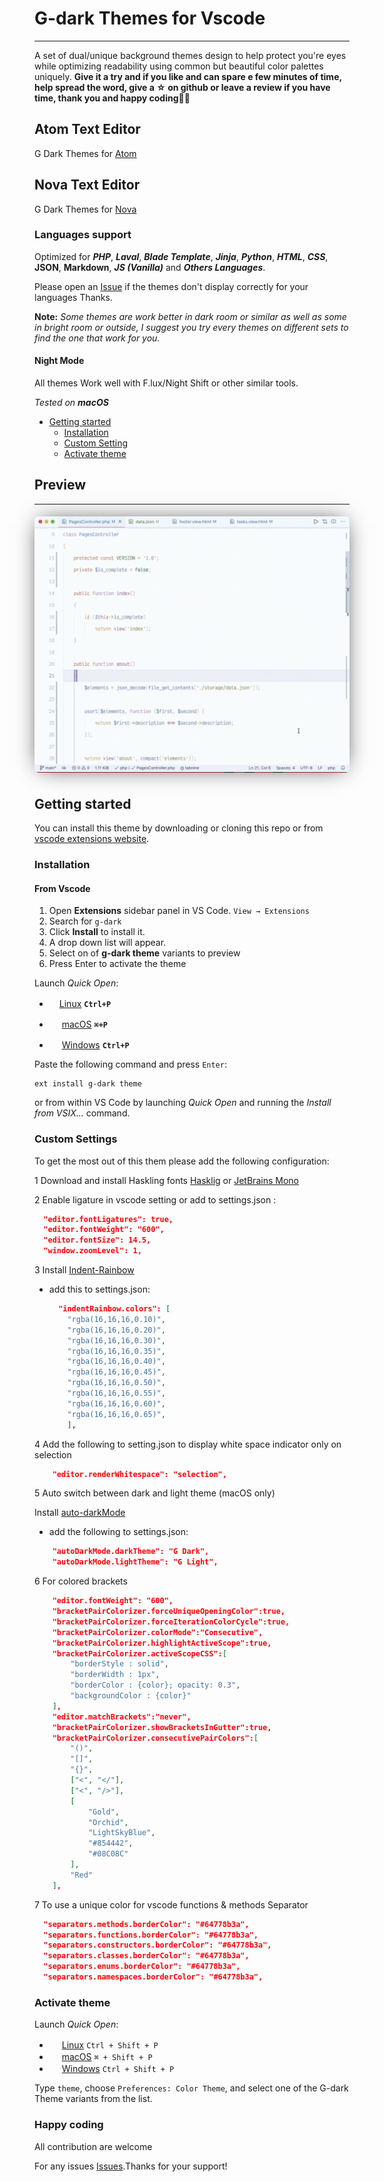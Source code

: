 # G-dark Themes for Vscode

---
A set of dual/unique background themes design to help protect you're eyes while optimizing readability
using common but beautiful color palettes uniquely.
**Give it a try and if you like and can spare e few minutes of time, help spread the word, give a &star;
on github or leave a review if you have time, thank you and happy coding✌🏾**

## Atom Text Editor

G Dark Themes for [Atom](https://atom.io/users/stoneC0der)

## Nova Text Editor

G Dark Themes for [Nova](https://extensions.panic.com/extensions/stonec0der/stonec0der.GDarkTheme/)

### Languages support

Optimized for ***PHP***, ***Laval***, ***Blade Template***, ***Jinja***, ***Python***,
***HTML***, ***CSS***, **JSON**, **Markdown**, ***JS (Vanilla)*** and ***Others Languages***.

Please open an [Issue](https://github.com/stonec0der/g-dark-theme/issues) if the themes
don't display correctly for your languages Thanks.

**Note:** *Some themes are work better in dark room or similar as well as some in bright room
or outside, I suggest you try every themes on different sets to find the one that work for you.*

#### Night Mode

All themes Work well with F.lux/Night Shift or other similar tools.

*Tested on **macOS***

- [Getting started](#getting-started)
  - [Installation](#installation)
  - [Custom Setting](#custom-settings)
  - [Activate theme](#activate-theme)

## Preview  

---

<img src="https://raw.githubusercontent.com/stoneC0der/g-dark-theme/master/images/preview.gif" style="margin:5px auto;border-radius:6px;box-shadow:0px 0px 35px -10px rgba(10,10,10,0.90)">

## Getting started

You can install this theme by downloading or cloning this repo or from [vscode extensions website](https://marketplace.visualstudio.com/items?itemName=StoneC0der.g-dark-theme).

### Installation

#### From Vscode

1. Open **Extensions** sidebar panel in VS Code. `View → Extensions`
2. Search for `g-dark`
3. Click **Install** to install it.
4. A drop down list will appear.
5. Select on of **g-dark theme** variants to preview
6. Press Enter to activate the theme

Launch *Quick Open*:

- <img src="https://www.kernel.org/theme/images/logos/favicon.png" width=16 height=16/><a href="https://code.visualstudio.com/shortcuts/keyboard-shortcuts-linux.pdf">Linux</a> **`Ctrl+P`**

- <img src="https://developer.apple.com/favicon.ico" width=16 height=16/> <a href="https://code.visualstudio.com/shortcuts/keyboard-shortcuts-macos.pdf">macOS</a> **`⌘+P`**

- <img src="https://www.microsoft.com/favicon.ico" width=16 height=16/> <a href="https://code.visualstudio.com/shortcuts/keyboard-shortcuts-windows.pdf">Windows</a> **`Ctrl+P`**

Paste the following command and press `Enter`:

```shell
ext install g-dark theme
```

<!-- #### Packaged VSIX Extension

[Download the latest .vsix release](https://marketplace.visualstudio.com/_apis/public/gallery/publishers/Equinusocio/vsextensions/vsc-material-theme/latest/vspackage) file from the marketplace and install it from the command line

```shell
code --install-extension vsc-g-dark-theme-*.*.*.vsix
``` -->

or from within VS Code by launching *Quick Open* and running the *Install from VSIX...* command.

### Custom Settings

To get the most out of this them please add the following configuration:

1 Download and install Haskling fonts
  [Hasklig](https://github.com/i-tu/Hasklig, "Hasklig") or [JetBrains Mono](https://www.jetbrains.com/lp/mono/)

2 Enable ligature in vscode setting or add to settings.json :

```json
  "editor.fontLigatures": true,
  "editor.fontWeight": "600",
  "editor.fontSize": 14.5,
  "window.zoomLevel": 1,
```

3 Install [Indent-Rainbow](https://marketplace.visualstudio.com/items?itemName=oderwat.indent-rainbow, "Indent-Rainbow")

- add this to settings.json:

  ```json
    "indentRainbow.colors": [
      "rgba(16,16,16,0.10)",
      "rgba(16,16,16,0.20)",
      "rgba(16,16,16,0.30)",
      "rgba(16,16,16,0.35)",
      "rgba(16,16,16,0.40)",
      "rgba(16,16,16,0.45)",
      "rgba(16,16,16,0.50)",
      "rgba(16,16,16,0.55)",
      "rgba(16,16,16,0.60)",
      "rgba(16,16,16,0.65)",
      ],
  ```

4 Add the following to setting.json to display white space indicator only on selection

```json
    "editor.renderWhitespace": "selection",
```

5 Auto switch between dark and light theme (macOS only)

  Install [auto-darkMode](https://marketplace.visualstudio.com/items?itemName=LinusU.auto-dark-mode,
  "Auto Dark Mode")

- add the following to settings.json:

```json
    "autoDarkMode.darkTheme": "G Dark",
    "autoDarkMode.lightTheme": "G Light",
```

6 For colored brackets

```json
    "editor.fontWeight": "600",
    "bracketPairColorizer.forceUniqueOpeningColor":true,
    "bracketPairColorizer.forceIterationColorCycle":true,
    "bracketPairColorizer.colorMode":"Consecutive",
    "bracketPairColorizer.highlightActiveScope":true,
    "bracketPairColorizer.activeScopeCSS":[
        "borderStyle : solid",
        "borderWidth : 1px",
        "borderColor : {color}; opacity: 0.3",
        "backgroundColor : {color}"
    ],
    "editor.matchBrackets":"never",
    "bracketPairColorizer.showBracketsInGutter":true,
    "bracketPairColorizer.consecutivePairColors":[
        "()",
        "[]",
        "{}",
        ["<", "</"],
        ["<", "/>"],
        [
            "Gold",
            "Orchid",
            "LightSkyBlue",
            "#854442",
            "#08C08C"
        ],
        "Red"
    ],
```

7 To use a unique color for vscode functions & methods Separator

```json
  "separators.methods.borderColor": "#64778b3a",  
  "separators.functions.borderColor": "#64778b3a",  
  "separators.constructors.borderColor": "#64778b3a",
  "separators.classes.borderColor": "#64778b3a",  
  "separators.enums.borderColor": "#64778b3a",  
  "separators.namespaces.borderColor": "#64778b3a",
```

### Activate theme

Launch *Quick Open*:

- <img src="https://www.kernel.org/theme/images/logos/favicon.png" width=16 height=16/> <a href="https://code.visualstudio.com/shortcuts/keyboard-shortcuts-linux.pdf">Linux</a> `Ctrl + Shift + P`
- <img src="https://developer.apple.com/favicon.ico" width=16 height=16/> <a href="https://code.visualstudio.com/shortcuts/keyboard-shortcuts-macos.pdf">macOS</a> `⌘ + Shift + P`
- <img src="https://www.microsoft.com/favicon.ico" width=16 height=16/> <a href="https://code.visualstudio.com/shortcuts/keyboard-shortcuts-windows.pdf">Windows</a> `Ctrl + Shift + P`

Type `theme`, choose `Preferences: Color Theme`, and select one of the G-dark Theme variants from the list.

### Happy coding


All contribution are welcome

For any issues [Issues](https://github.com/stonec0der/g-dark-theme/issues).Thanks for your support!
